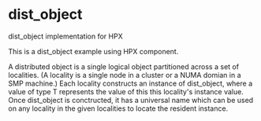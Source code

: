 # dist_object
dist_object implementation for HPX

This is a dist_object example using HPX component.

A distributed object is a single logical object partitioned across 
a set of localities. (A locality is a single node in a cluster or a 
NUMA domian in a SMP machine.) Each locality constructs an instance of
dist_object<T>, where a value of type T represents the value of this
this locality's instance value. Once dist_object<T> is conctructed, it
has a universal name which can be used on any locality in the given
localities to locate the resident instance.
